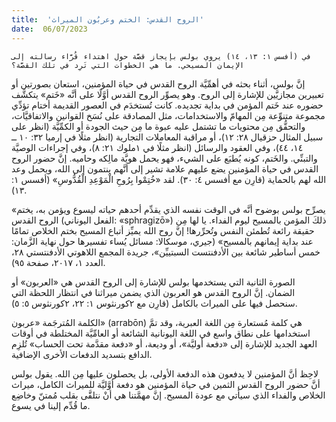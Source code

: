 ```yaml
---
title:  'الروح القدس: الختم وعربُون الميراث'
date:  06/07/2023
---
```


`في (أفسس ١: ١٣، ١٤) يروي بولس بإيجاز قصَّة حول اهتداء قُرَّاء رسالته إلى الإيمان المسيحي. ما هي الخطوات التي تَرِد في تلك القصَّة؟`

إنَّ بولس، أثناء بحثه في أهمِّيَّة الروح القدس في حياة المؤمنين، استعان بصورتين أو تعبيرين مجازيَّين للإشارة إلى الروح. وهو يصوِّر الروح القدس أوَّلًا على أنَّه «خَتم» يتكشَّف حضوره عند خَتم المؤمن في بداية تجديده. كانت تُستخدَم في العصور القديمة أختام تؤدِّي مجموعة متنوِّعة مِن المهامّ والاستخدامات، مثل المصادقة على نُسَخ القوانين والاتفاقيَّات، والتحقُّق مِن محتويات ما تشتمل عليه عبوة ما مِن حيث الجودة أو الكمِّيَّة (انظر على سبيل المثال حزقيال ٢٨: ١٢)، أو مراقبة المعاملات التجارية (انظر مثلًا في إرميا ٣٢: ١٠ ــ ١٤، ٤٤)، وفي العقود والرسائل (انظر مثلًا في ١ملوك ٢١: ٨)، وفي إجراءات الوصيَّة والتبنِّي. والخَتم، كونه يُطبَع على الشيء، فهو يحمل هويَّة مالِكه وحاميه. إنَّ حضور الروح القدس في حياة المؤمنين يضع عليهم علامة تشير إلى أنَّهم ينتمون إلى الله، ويحمل وعد الله لهم بالحماية (قارِن مع أفسس ٤: ٣٠). لقد «خُتِمْوا بِرُوحِ الْمَوْعِدِ الْقُدُّوسِ» (أفسس ١: ١٣).

«يصرِّح بولس بوضوح أنَّه في الوقت نفسه الذي يقدِّم أحدهم حياته ليسوع ويؤمن به، يختم الروح القدس (الفعل اليوناني: «sphragizō») ذلكَ المؤمن بالمسيح ليوم الفداء. يا لها مِن حقيقة رائعة تُطمئن النفس وتُحرِّرها! إنَّ روح الله يميِّز أتباع المسيح بختم الخلاص تمامًا عند بداية إيمانهم بالمسيح» (جيري، موسكالا: مسائل يُساء تفسيرها حول نهاية الزَّمان: خمس أساطير شائعة بين الأدفنتست السبتييِّن»، جريدة المجمع اللاهوتي الأدفنتستي ٢٨، العدد ١، ٢٠١٧، صفحة ٩٥).

الصورة الثانية التي يستخدمها بولس للإشارة إلى الروح القدس هي «العربون» أو الضمان. إنَّ الروح القدس هو العربون الذي يضمن ميراثنا في انتظار اللحظة التي سنحصل فيها على الميراث بالكامل (قارِن مع ٢كورنثوس ١: ٢٢، ٢كورنثوس ٥: ٥).

الكلمة المُترجَمة «عربون» (arrabōn) هي كلمة مُستعارة مِن اللغة العبرية، وقد تمَّ استخدامها على نطاق واسع في اللغة اليونانية الشائعة أو العامِّيَّة المختلطة في أوقات العهد الجديد للإشارة إلى «دفعة أوليَّة»، أو وديعة، أو «دفعة مقدَّمة تحت الحساب» تُلزِم الدافع بتسديد الدفعات الأخرى الإضافية.

لاحِظ أنَّ المؤمنين لا يدفعون هذه الدفعة الأولى، بل يحصلون عليها مِن الله. يقول بولس أنَّ حضور الروح القدس الثمين في حياة المؤمنين هو دفعة أوَّليَّة للميراث الكامل، ميراث الخلاص والفداء الذي سيأتي مع عودة المسيح. إنَّ مهمَّتنا هي أنْ نتلقَّى بقلب مُمتنّ وخاضِع ما قُدِّم إلينا في يسوع.